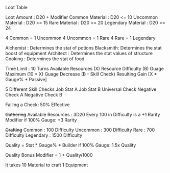 Loot Table


Loot Amount 		: D20 + Modifier
Common Material		: D20 <= 10
Uncommon Material		: D20 >= 15
Rare Material		: D20 >= 20
Legendary Material	: D20 >= 24

4 Common = 1 Uncommon
4 Uncommon = 1 Rare
4 Rare = 1 Legendary 

Alchemist : Determines the stat of potions
Blacksmith: Determines the stat boost of equipment
Architect : Determines the stat values of structure
Cooking   : Determines the stat of food

Time Limit : 10 Turns
Available Resources (X)
Resource Difficulty (B)
Guage Maximum	  (10 * X)
Guage Decrease	  (B - Skill Check)
Resulting Gain	  [X * Gauge% * Passive]

5 Different Skill Checks
Job Stat A
Job Stat B
Universal Check
Negative Check A
Negative Check B

Failing a Check: 50% Effective

~~Gathering~~
Available Resources : 3D20
Every 100 in Difficulty is a +1 Rarity Modifier
if 100% Gauge: +3 Rarity

~~Crafting~~
Common 	: 100 Difficulty
Uncommon	: 300 Difficulty
Rare		: 700 Difficulty
Legendary	: 1500 Difficulty
 
Quality = Stat * Gauge% * Builder
if 100% Gauge: 1.5x Quality

Quality Bonus Modifier = 1 + Quality/1000

It takes 10 Material to craft 1 Equipment




